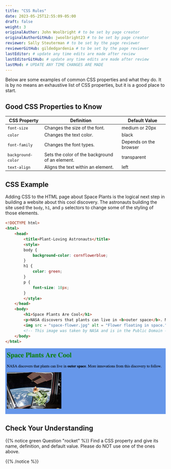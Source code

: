 ```yaml
---
title: "CSS Rules"
date: 2023-05-25T12:55:09-05:00
draft: false
weight: 3
originalAuthor: John Woolbright # to be set by page creator
originalAuthorGitHub: jwoolbright23 # to be set by page creator
reviewer: Sally Steuterman # to be set by the page reviewer
reviewerGitHub: gildedgardenia # to be set by the page reviewer
lastEditor: # update any time edits are made after review
lastEditorGitHub: # update any time edits are made after review
lastMod: # UPDATE ANY TIME CHANGES ARE MADE
---
```


Below are some examples of common CSS properties and what they do.
It is by no means an exhaustive list of CSS properties, but it is a good place to start.

## Good CSS Properties to Know

| CSS Property       | Definition                                 | Default Value        |
| ------------------ | ------------------------------------------ | -------------------- |
| `font-size`        | Changes the size of the font.             | medium or 20px       |
| `color`            | Changes the text color.                   | black                |
| `font-family`      | Changes the font types.                   | Depends on the browser |
| `background-color` | Sets the color of the background of an element. | transparent          |
| `text-align`       | Aligns the text within an element.        | left                 |


## CSS Example

Adding CSS to the HTML page about Space Plants is the logical next step in building a website about this cool discovery.
The astronauts building the site used the `body`, `h1`, and `p` selectors to change some of the styling of those elements.

```html
<!DOCTYPE html>
<html>
    <head>
        <title>Plant-Loving Astronauts</title>
        <style>
        body {
            background-color: cornflowerblue;
        }
        h1 {
            color: green;
        }
        p {
            font-size: 18px;
        }
        </style>   
    </head>
    <body>
        <h1>Space Plants Are Cool</h1>
        <p>NASA discovers that plants can live in <b>outer space</b>. More innovations from this discovery to follow.</p>
        <img src = "space-flower.jpg" alt = "Flower floating in space.">
        <!-- This image was taken by NASA and is in the Public Domain -->
    </body>
</html>
```

![Made the background color blue, the heading green, and the paragraph text 18 pt. font of the website in the previous chapter about space plants.](pictures/plant-loving-astronauts-css.png?classes=border)

## Check Your Understanding

{{% notice green Question "rocket" %}}
Find a CSS property and give its name, definition, and default value. Please do NOT use one of the ones above.

{{% /notice %}}